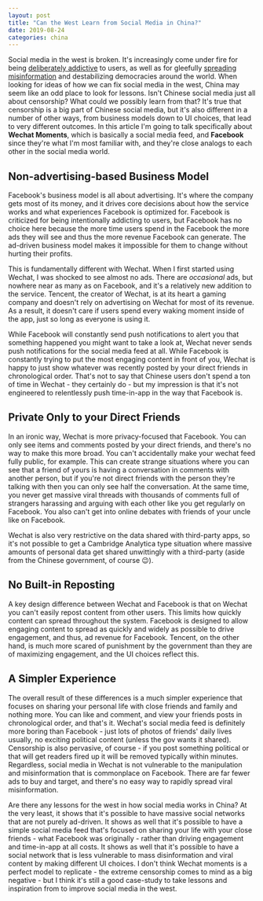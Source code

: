 ```yaml
---
layout: post
title: "Can the West Learn from Social Media in China?"
date: 2019-08-24
categories: china
---
```


Social media in the west is broken. It's increasingly come under fire for being [deliberately addictive](https://www.bbc.com/news/technology-44640959) to users, as well as for gleefully [spreading misinformation](https://www.brookings.edu/blog/order-from-chaos/2018/05/09/how-misinformation-spreads-on-social-media-and-what-to-do-about-it/) and destabilizing democracies around the world. When looking for ideas of how we can fix social media in the west, China may seem like an odd place to look for lessons. Isn't Chinese social media just all about censorship? What could we possibly learn from that? It's true that censorship is a big part of Chinese social media, but it's also different in a number of other ways, from business models down to UI choices, that lead to very different outcomes. In this article I'm going to talk specifically about <b>Wechat Moments</b>, which is basically a social media feed, and <b>Facebook</b> since they're what I'm most familiar with, and they're close analogs to each other in the social media world.

## Non-advertising-based Business Model

Facebook's business model is all about advertising. It's where the company gets most of its money, and it drives core decisions about how the service works and what experiences Facebook is optimized for. Facebook is criticized for being intentionally addicting to users, but Facebook has no choice here because the more time users spend in the Facebook the more ads they will see and thus the more revenue Facebook can generate. The ad-driven business model makes it impossible for them to change without hurting their profits.

This is fundamentally different with Wechat. When I first started using Wechat, I was shocked to see almost no ads. There are _occasional_ ads, but nowhere near as many as on Facebook, and it's a relatively new addition to the service. Tencent, the creator of Wechat, is at its heart a gaming company and doesn't rely on advertising on Wechat for most of its revenue. As a result, it doesn't care if users spend every waking moment inside of the app, just so long as everyone is using it.

While Facebook will constantly send push notifications to alert you that something happened you might want to take a look at, Wechat never sends push notifications for the social media feed at all. While Facebook is constantly trying to put the most engaging content in front of you, Wechat is happy to just show whatever was recently posted by your direct friends in chronological order. That's not to say that Chinese users don't spend a ton of time in Wechat - they certainly do - but my impression is that it's not engineered to relentlessly push time-in-app in the way that Facebook is.

## Private Only to your Direct Friends

In an ironic way, Wechat is more privacy-focused that Facebook. You can only see items and comments posted by your direct friends, and there's no way to make this more broad. You can't accidentally make your wechat feed fully public, for example. This can create strange situations where you can see that a friend of yours is having a conversation in comments with another person, but if you're not direct friends with the person they're talking with then you can only see half the conversation. At the same time, you never get massive viral threads with thousands of comments full of strangers harassing and arguing with each other like you get regularly on Facebook. You also can't get into online debates with friends of your uncle like on Facebook.

Wechat is also very restrictive on the data shared with third-party apps, so it's not possible to get a Cambridge Analytica type situation where massive amounts of personal data get shared unwittingly with a third-party (aside from the Chinese government, of course 😉).

## No Built-in Reposting

A key design difference between Wechat and Facebook is that on Wechat you can't easily repost content from other users. This limits how quickly content can spread throughout the system. Facebook is designed to allow engaging content to spread as quickly and widely as possible to drive engagement, and thus, ad revenue for Facebook. Tencent, on the other hand, is much more scared of punishment by the government than they are of maximizing engagement, and the UI choices reflect this.

## A Simpler Experience

The overall result of these differences is a much simpler experience that focuses on sharing your personal life with close friends and family and nothing more. You can like and comment, and view your friends posts in chronological order, and that's it. Wechat's social media feed is definitely more boring than Facebook - just lots of photos of friends' daily lives usually, no exciting political content (unless the gov wants it shared). Censorship is also pervasive, of course - if you post something political or that will get readers fired up it will be removed typically within minutes. Regardless, social media in Wechat is not vulnerable to the manipulation and misinformation that is commonplace on Facebook. There are far fewer ads to buy and target, and there's no easy way to rapidly spread viral misinformation.

Are there any lessons for the west in how social media works in China? At the very least, it shows that it's possible to have massive social networks that are not purely ad-driven. It shows as well that it's possible to have a simple social media feed that's focused on sharing your life with your close friends - what Facebook was originally - rather than driving engagement and time-in-app at all costs. It shows as well that it's possible to have a social network that is less vulnerable to mass disinformation and viral content by making different UI choices. I don't think Wechat moments is a perfect model to replicate - the extreme censorship comes to mind as a big negative - but I think it's still a good case-study to take lessons and inspiration from to improve social media in the west.

